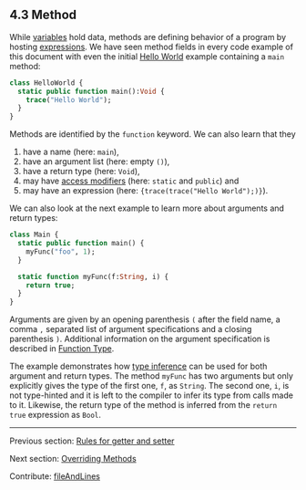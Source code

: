 ## 4.3 Method

While [variables](class-field-variable.md) hold data, methods are defining behavior of a program by hosting [expressions](expression.md). We have seen method fields in every code example of this document with even the initial [Hello World](introduction-hello-world.md) example containing a `main` method:

```haxe
class HelloWorld {
  static public function main():Void {
    trace("Hello World");
  }
}
```

Methods are identified by the `function` keyword. We can also learn that they

1. have a name (here: `main`),
2. have an argument list (here: empty `()`),
3. have a return type (here: `Void`),
4. may have [access modifiers](class-field-access-modifier.md) (here: `static` and `public`) and
5. may have an expression (here: `{trace(trace("Hello World");)}`).


We can also look at the next example to learn more about arguments and return types:

```haxe
class Main {
  static public function main() {
    myFunc("foo", 1);
  }

  static function myFunc(f:String, i) {
    return true;
  }
}
```

Arguments are given by an opening parenthesis `(` after the field name, a comma `,` separated list of argument specifications and a closing parenthesis `)`. Additional information on the argument specification is described in [Function Type](types-function.md).

The example demonstrates how [type inference](type-system-type-inference.md) can be used for both argument and return types. The method `myFunc` has two arguments but only explicitly gives the type of the first one, `f`, as `String`. The second one, `i`, is not type-hinted and it is left to the compiler to infer its type from calls made to it. Likewise, the return type of the method is inferred from the `return true` expression as `Bool`.

---

Previous section: [Rules for getter and setter](class-field-property-rules.md)

Next section: [Overriding Methods](class-field-overriding.md)

Contribute: [fileAndLines](https://github.com/HaxeFoundation/HaxeManual/blob/master/04-class-field.tex#L170-170)